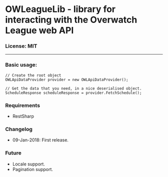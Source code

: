 # OWLeagueLib - library for interacting with the Overwatch League web API


### License: MIT
----
### Basic usage:
```
// Create the root object
OWLApiDataProvider provider = new OWLApiDataProvider();

// Get the data that you need, in a nice deserialised object.
ScheduleResponse scheduleResponse = provider.FetchSchedule();
```

### Requirements
* RestSharp


### Changelog
* 09-Jan-2018: First release.


### Future
* Locale support.
* Pagination support.
